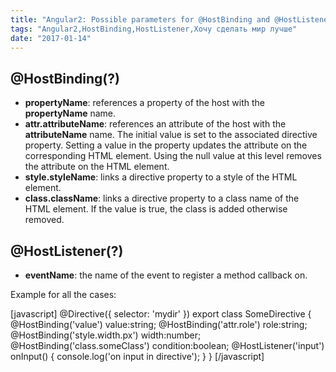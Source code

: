 ```yaml
---
title: "Angular2: Possible parameters for @HostBinding and @HostListener decorators"
tags: "Angular2,HostBinding,HostListener,Хочу сделать мир лучше"
date: "2017-01-14"
---
```


## @HostBinding(?)

- **propertyName**: references a property of the host with the **propertyName** name.
- **attr.attributeName**: references an attribute of the host with the **attributeName** name. The initial value is set to the associated directive property. Setting a value in the property updates the attribute on the corresponding HTML element. Using the null value at this level removes the attribute on the HTML element.
- **style.styleName**: links a directive property to a style of the HTML element.
- **class.className**: links a directive property to a class name of the HTML element. If the value is true, the class is added otherwise removed.

## @HostListener(?)

- **eventName**: the name of the event to register a method callback on.

Example for all the cases:

\[javascript\] @Directive({ selector: 'mydir' }) export class SomeDirective { @HostBinding('value') value:string; @HostBinding('attr.role') role:string; @HostBinding('style.width.px') width:number; @HostBinding('class.someClass') condition:boolean; @HostListener('input') onInput() { console.log('on input in directive'); } } \[/javascript\]
